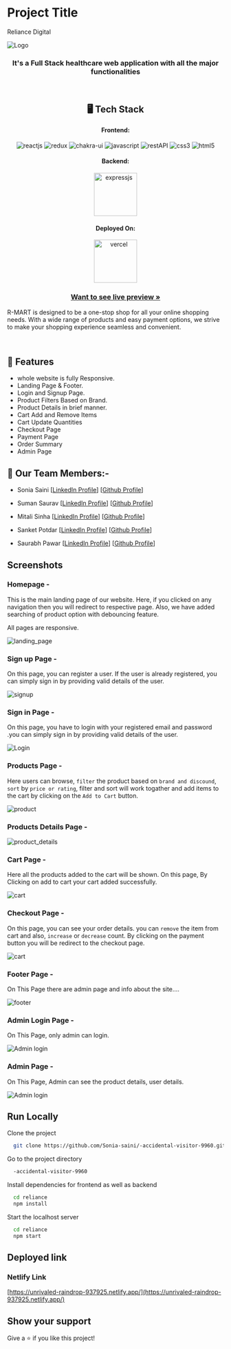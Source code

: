 # Project Title

Reliance Digital

![Logo](https://i.postimg.cc/59P18N4b/Whats-App-Image-2023-01-31-at-6-38-08-PM.jpg)

<h3 align="center">It's a Full Stack healthcare web application with all the major functionalities</h3>

<br/>

<h2 align="center">🖥️ Tech Stack</h2>

<h4 align="center">Frontend:</h4>
<p align="center">
  <img src="https://img.shields.io/badge/React (18.2.0)-20232A?style=for-the-badge&logo=react&logoColor=61DAFB" alt="reactjs" />
  <img src="https://img.shields.io/badge/Redux (4.2.0)-593D88?style=for-the-badge&logo=redux&logoColor=white" alt="redux" />
  <img src="https://img.shields.io/badge/Chakra%20UI (2.2.8)-3bc7bd?style=for-the-badge&logo=chakraui&logoColor=white" alt="chakra-ui" />
  <img src="https://img.shields.io/badge/JavaScript-323330?style=for-the-badge&logo=javascript&logoColor=F7DF1E" alt="javascript" />
  <img src="https://img.shields.io/badge/Rest_API-02303A?style=for-the-badge&logo=react-router&logoColor=white" alt="restAPI" />
  <img src="https://img.shields.io/badge/CSS3-1572B6?style=for-the-badge&logo=css3&logoColor=white" alt="css3" />
  <img src="https://img.shields.io/badge/HTML5-E34F26?style=for-the-badge&logo=html5&logoColor=white" alt="html5" />
</p>
<h4 align="center">Backend:</h4>

<p align="center">
  <img width="100px" src="https://i.pinimg.com/474x/8b/7c/ac/8b7cac4d85303b79158dd3cf2d9b63c8.jpg" alt="expressjs" />
</p>

<h4 align="center">Deployed On:</h4>

<p align="center">
  <img width="100px" src="https://www.netlify.com/img/global/meta-image.jpg" alt="vercel" />
</p>

<h3 align="center"><a href="https://unrivaled-raindrop-937925.netlify.app/"><strong>Want to see live preview »</strong></a></h3>

R-MART is designed to be a one-stop shop for all your online shopping needs. With a wide range of products and easy payment options, we strive to make your shopping experience seamless and convenient.

<br/>

## 🚀 Features
-   whole website is fully Responsive.
-   Landing Page & Footer.
-   Login and Signup Page.
-   Product Filters Based on Brand.
-   Product Details in brief manner.
-   Cart Add and Remove Items
-   Cart Update Quantities
-   Checkout Page
-   Payment Page
-   Order Summary
-   Admin Page


## 🚀 Our Team Members:-

-   Sonia Saini [[LinkedIn Profile](https://www.linkedin.com/in/sonia-saini/)] [[Github Profile](https://github.com/Sonia-saini)]

-   Suman Saurav [[LinkedIn Profile](https://www.linkedin.com/in/suman-saurav-06896b231/)] [[Github Profile](https://github.com/sumansauravmay/)]

-   Mitali Sinha [[LinkedIn Profile](https://www.linkedin.com/in/mitali-sinha-183134203/)] [[Github Profile](https://github.com/mira713)]

-  Sanket Potdar [[LinkedIn Profile](https://www.linkedin.com/in/suman-saurav-06896b231/)] [[Github Profile](https://github.com/sanket-potdar563)]

-   Saurabh Pawar [[LinkedIn Profile](https://www.linkedin.com/in/saurabh-pawar-web-developer/)] [[Github Profile](https://github.com/saurabhpawar1997)]

## Screenshots

### Homepage -

This is the main landing page of our website. Here, if you clicked on any navigation then you will redirect to respective page. Also, we have added searching of product option with debouncing feature.

All pages are responsive.

![landing_page](https://i.postimg.cc/bv9qCRR7/Whats-App-Image-2023-01-31-at-6-12-05-PM.jpg)

### Sign up Page -

On this page, you can register a user. If the user is already registered, you can simply sign in by providing valid details of the user. 

![signup](https://i.postimg.cc/W30Y696Z/Whats-App-Image-2023-01-31-at-6-13-26-PM.jpg)

###  Sign in Page - 

On this page, you have to login with your registered email and password .you can simply sign in by providing valid details of the user. 

![Login](https://i.postimg.cc/RFCJXhwT/Whats-App-Image-2023-01-31-at-6-16-04-PM.jpg)

### Products Page -

Here users can browse, `filter` the product based on `brand and discound`, `sort` by `price or rating`, filter and sort will work togather and add items to the cart by clicking on the `Add to Cart` button.
 
 ![product](https://i.postimg.cc/3JQ4ctjR/Whats-App-Image-2023-01-31-at-6-18-46-PM.jpg)

### Products Details Page -

![product_details](https://i.postimg.cc/xCrn141N/Whats-App-Image-2023-01-31-at-6-20-16-PM.jpg)

### Cart Page -

Here all the products added to the cart will be shown. On this page, By Clicking on add to cart your cart added successfully.

![cart](https://i.postimg.cc/zvXMzCKR/Whats-App-Image-2023-01-31-at-6-22-17-PM.jpg)

### Checkout Page -

On this page, you can see your order details. you can `remove` the item from cart and also, `increase` or `decrease` count. By clicking on the payment button you will be redirect to the checkout page.

![cart](https://i.postimg.cc/28XRJHMW/Whats-App-Image-2023-01-31-at-6-24-29-PM.jpg)

### Footer Page -

On This Page there are admin page and info about the site....

![footer](https://i.postimg.cc/FsbGk1gH/Whats-App-Image-2023-01-31-at-6-26-29-PM.jpg)

### Admin Login Page -

On This Page, only admin can login.

![Admin login](https://i.postimg.cc/c4K0syQh/Whats-App-Image-2023-01-31-at-6-29-21-PM.jpg)

### Admin Page -

On This Page, Admin can see the product details, user details.

![Admin login](https://i.postimg.cc/Xq4Lsbnb/Whats-App-Image-2023-01-31-at-6-31-42-PM.jpg)

## Run Locally

Clone the project

```bash
  git clone https://github.com/Sonia-saini/-accidental-visitor-9960.git
```

Go to the project directory

```bash
  -accidental-visitor-9960
```

Install dependencies for frontend as well as backend

```bash
  cd reliance
  npm install
```


Start the localhost server

```bash
  cd reliance
  npm start
```

## Deployed link

### Netlify Link

[https://unrivaled-raindrop-937925.netlify.app/](https://unrivaled-raindrop-937925.netlify.app/)

## Show your support

Give a ⭐️ if you like this project!
